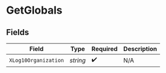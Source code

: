 # GetGlobals


## Fields

| Field                | Type                 | Required             | Description          |
| -------------------- | -------------------- | -------------------- | -------------------- |
| `XLog10Organization` | *string*             | :heavy_check_mark:   | N/A                  |